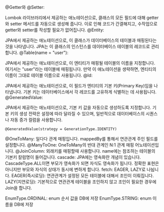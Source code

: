 @Getter와 @Setter:

Lombok 라이브러리에서 제공하는 애노테이션으로, 클래스의 모든 필드에 대해 getter와 setter 메서드를 자동으로 생성해 줍니다. 이로 인해 코드가 간결해지고, 수작업으로 getter와 setter를 작성할 필요가 없어집니다.
@Entity:

JPA에서 제공하는 애노테이션으로, 이 클래스가 데이터베이스의 테이블과 매핑된다는 것을 나타냅니다. JPA는 이 클래스의 인스턴스를 데이터베이스 테이블의 레코드로 관리합니다.
@Table(name = "user"):

JPA에서 제공하는 애노테이션으로, 이 엔티티가 매핑될 테이블의 이름을 지정합니다. 여기서는 "user"라는 테이블에 매핑됩니다. 만약 이 애노테이션을 생략하면, 엔티티의 이름이 그대로 테이블 이름으로 사용됩니다.
@Id:

JPA에서 제공하는 애노테이션으로, 이 필드가 엔티티의 기본 키(Primary Key)임을 나타냅니다. 기본 키는 데이터베이스에서 각 레코드를 고유하게 식별하는 데 사용됩니다.
@GeneratedValue:

JPA에서 제공하는 애노테이션으로, 기본 키 값을 자동으로 생성하도록 지정합니다. 기본 키의 생성 전략은 설정에 따라 달라질 수 있으며, 일반적으로 데이터베이스의 시퀀스나 자동 증가 컬럼을 사용합니다.


    @GeneratedValue(strategy = GenerationType.IDENTITY)


@OneToMany: 일다다 관계 매핑입니다. mappedBy를 통해서 연관관계 주인 필드를 설정합니다.
@ManyToOne: OneToMany의 반대 관계인 N:1 관계 매핑 어노테이션입니다.
@JoinColumn: 외래키를 매핑할때 사용합니다. name에는 참조하는 테이블의 기본키 칼럼명이 들어갑니다.
cascade: JPA에는 영속화란 개념이 있습니다. CascadeType.ALL이면 부모가 영속화가 되면 자식도 영속화가 됩니다. 정확한 표현은 아니지만 부모와 자식의 상태가 동시에 변하게 합니다.
fetch: EAGER, LAZY로 나뉩니다.
EAGER(즉시로딩): 연관관계가 설정된 모든 테이블에 대해서 조인이 이뤄집니다.
LAZY(지연로딩): 기본적으로 연관관계 테이블을 조인하지 않고 조인이 필요한 경우에 Join을 합니다.


EnumType.ORDINAL: enum 순서 값을 DB에 저장
EnumType.STRING: enum 이름을 DB에 저장